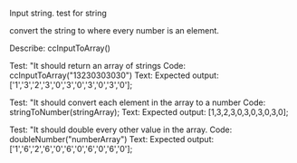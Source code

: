 Input string.
test for string

convert the string to where every number is an element. 


Describe: ccInputToArray()

Test: "It should return an array of strings
Code: ccInputToArray("13230303030")
Text:
Expected output: ['1','3','2','3','0','3','0','3','0','3','0'];


Test: "It should convert each element in the array to a number
Code: stringToNumber(stringArray);
Text:
Expected output: [1,3,2,3,0,3,0,3,0,3,0];


Test: "It should double every other value in the array.
Code: doubleNumber("numberArray")
Text:
Expected output: ['1','6','2','6','0','6','0','6','0','6','0'];